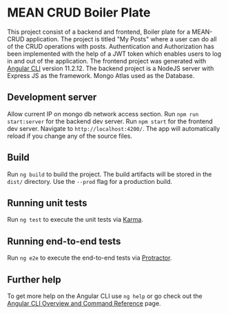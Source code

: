 # MEAN CRUD Boiler Plate 

This project consist of a backend and frontend, Boiler plate for a MEAN-CRUD application. The project is titled "My Posts" where a user can do all of the CRUD operations with posts. Authentication and Authorization has been implemented with the help of a JWT token which enables users to log in and out of the application.
The frontend project was generated with [Angular CLI](https://github.com/angular/angular-cli) version 11.2.12.
The backend project is a NodeJS server with Express JS as the framework.
Mongo Atlas used as the Database.

## Development server

Allow current IP on mongo db network access section.
Run `npm run start:server` for the backend dev server.
Run `npm start` for the frontend dev server. Navigate to `http://localhost:4200/`. The app will automatically reload if you change any of the source files.

## Build

Run `ng build` to build the project. The build artifacts will be stored in the `dist/` directory. Use the `--prod` flag for a production build.

## Running unit tests

Run `ng test` to execute the unit tests via [Karma](https://karma-runner.github.io).

## Running end-to-end tests

Run `ng e2e` to execute the end-to-end tests via [Protractor](http://www.protractortest.org/).

## Further help

To get more help on the Angular CLI use `ng help` or go check out the [Angular CLI Overview and Command Reference](https://angular.io/cli) page.
